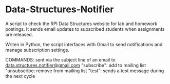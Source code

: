 # Data-Structures-Notifier
A script to check the RPI Data Structures website for lab and homework postings. It sends email updates to subscribed students when assignments are released.

Writen in Python, the script interfaces with Gmail to send notifications and manage subscription settings.

COMMANDS: sent via the subject line of an email to data.structures.notifier@gmail.com
"subscribe": add to mailing list
"unsubscribe: remove from mailing list
"test": sends a test message during the next cycle
